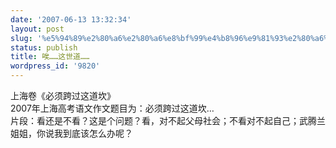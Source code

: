 ```yaml
---
date: '2007-06-13 13:32:34'
layout: post
slug: '%e5%94%89%e2%80%a6%e2%80%a6%e8%bf%99%e4%b8%96%e9%81%93%e2%80%a6%e2%80%a6'
status: publish
title: 唉……这世道……
wordpress_id: '9820'
---
```


上海卷《必须跨过这道坎》  
2007年上海高考语文作文题目为：必须跨过这道坎…  
片段：看还是不看？这是个问题？看，对不起父母社会；不看对不起自己；武腾兰姐姐，你说我到底该怎么办呢？
